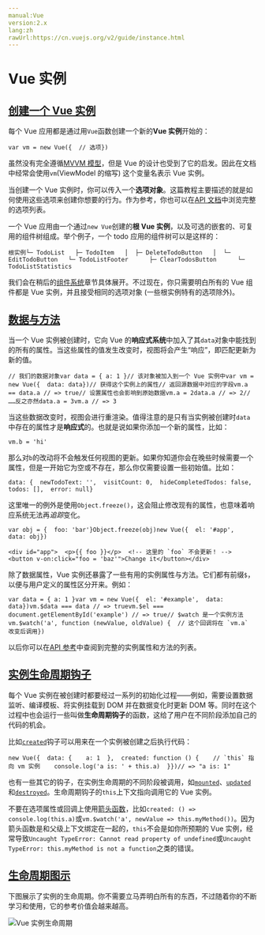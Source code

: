 ```yaml
---
manual:Vue
version:2.x
lang:zh
rawUrl:https://cn.vuejs.org/v2/guide/instance.html
---
```



# Vue 实例

## [创建一个 Vue 实例](%24824#创建一个-Vue-实例 "创建一个 Vue 实例")<a name="创建一个-Vue-实例"></a>


每个 Vue 应用都是通过用`Vue`函数创建一个新的**Vue 实例**开始的：


```
var vm = new Vue({  // 选项})
``` 



虽然没有完全遵循[MVVM 模型](%25017 "")，但是 Vue 的设计也受到了它的启发。因此在文档中经常会使用`vm`(ViewModel 的缩写) 这个变量名表示 Vue 实例。



当创建一个 Vue 实例时，你可以传入一个**选项对象**。这篇教程主要描述的就是如何使用这些选项来创建你想要的行为。作为参考，你也可以在[API 文档](%24785#选项-数据 "")中浏览完整的选项列表。



一个 Vue 应用由一个通过`new Vue`创建的**根 Vue 实例**，以及可选的嵌套的、可复用的组件树组成。举个例子，一个 todo 应用的组件树可以是这样的：


```
根实例└─ TodoList   ├─ TodoItem   │  ├─ DeleteTodoButton   │  └─ EditTodoButton   └─ TodoListFooter      ├─ ClearTodosButton      └─ TodoListStatistics
``` 



我们会在稍后的[组件系统](%24818 "")章节具体展开。不过现在，你只需要明白所有的 Vue 组件都是 Vue 实例，并且接受相同的选项对象 (一些根实例特有的选项除外)。


## [数据与方法](%24824#数据与方法 "数据与方法")<a name="数据与方法"></a>


当一个 Vue 实例被创建时，它向 Vue 的**响应式系统**中加入了其`data`对象中能找到的所有的属性。当这些属性的值发生改变时，视图将会产生“响应”，即匹配更新为新的值。


```
// 我们的数据对象var data = { a: 1 }// 该对象被加入到一个 Vue 实例中var vm = new Vue({  data: data})// 获得这个实例上的属性// 返回源数据中对应的字段vm.a == data.a // => true// 设置属性也会影响到原始数据vm.a = 2data.a // => 2// ……反之亦然data.a = 3vm.a // => 3
``` 



当这些数据改变时，视图会进行重渲染。值得注意的是只有当实例被创建时`data`中存在的属性才是**响应式**的。也就是说如果你添加一个新的属性，比如：


```
vm.b = 'hi'
``` 



那么对`b`的改动将不会触发任何视图的更新。如果你知道你会在晚些时候需要一个属性，但是一开始它为空或不存在，那么你仅需要设置一些初始值。比如：


```
data: {  newTodoText: '',  visitCount: 0,  hideCompletedTodos: false,  todos: [],  error: null}
``` 



这里唯一的例外是使用`Object.freeze()`，这会阻止修改现有的属性，也意味着响应系统无法再*追踪*变化。


```
var obj = {  foo: 'bar'}Object.freeze(obj)new Vue({  el: '#app',  data: obj})
``` 


```
<div id="app">  <p>{{ foo }}</p>  <!-- 这里的 `foo` 不会更新！ -->  <button v-on:click="foo = 'baz'">Change it</button></div>
``` 



除了数据属性，Vue 实例还暴露了一些有用的实例属性与方法。它们都有前缀`$`，以便与用户定义的属性区分开来。例如：


```
var data = { a: 1 }var vm = new Vue({  el: '#example',  data: data})vm.$data === data // => truevm.$el === document.getElementById('example') // => true// $watch 是一个实例方法vm.$watch('a', function (newValue, oldValue) {  // 这个回调将在 `vm.a` 改变后调用})
``` 



以后你可以在[API 参考](%24785#实例属性 "")中查阅到完整的实例属性和方法的列表。


## [实例生命周期钩子](%24824#实例生命周期钩子 "实例生命周期钩子")<a name="实例生命周期钩子"></a>


每个 Vue 实例在被创建时都要经过一系列的初始化过程——例如，需要设置数据监听、编译模板、将实例挂载到 DOM 并在数据变化时更新 DOM 等。同时在这个过程中也会运行一些叫做**生命周期钩子**的函数，这给了用户在不同阶段添加自己的代码的机会。



比如[`created`](%24785#created "")钩子可以用来在一个实例被创建之后执行代码：


```
new Vue({  data: {    a: 1  },  created: function () {    // `this` 指向 vm 实例    console.log('a is: ' + this.a)  }})// => "a is: 1"
``` 



也有一些其它的钩子，在实例生命周期的不同阶段被调用，如[`mounted`](%24785#mounted "")、[`updated`](%24785#updated "")和[`destroyed`](%24785#destroyed "")。生命周期钩子的`this`上下文指向调用它的 Vue 实例。



不要在选项属性或回调上使用[箭头函数](%25026 "")，比如`created: () => console.log(this.a)`或`vm.$watch('a', newValue => this.myMethod())`。因为箭头函数是和父级上下文绑定在一起的，`this`不会是如你所预期的 Vue 实例，经常导致`Uncaught TypeError: Cannot read property of undefined`或`Uncaught TypeError: this.myMethod is not a function`之类的错误。


## [生命周期图示](%24824#生命周期图示 "生命周期图示")<a name="生命周期图示"></a>


下图展示了实例的生命周期。你不需要立马弄明白所有的东西，不过随着你的不断学习和使用，它的参考价值会越来越高。



![Vue 实例生命周期](%25015.png "")


